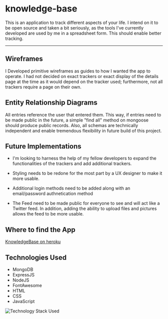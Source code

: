 # knowledge-base

This is an application to track different aspects of your life. I intend on it to be open source and taken a bit seriously, as the tools I've currently developed are used by me in a spreadsheet form. This should enable better tracking. 

---

## Wireframes

I Developed primitive wireframes as guides to how I wanted the app to operate. I had not decided on exact trackers or exact display of the details page at the time as it would depend on the tracker used; furthermore, not all trackers require a page on their own.

## Entity Relationship Diagrams

All entries reference the user that entered them. This way, if entries need to be made public in the future, a simple "find all" method on mongoose should produce public records. Also, all schemas are technically independent and enable tremendous flexibility in future build of this project.

## Future Implementations

- I'm looking to harness the help of my fellow developers to expand the functionalities of the trackers and add additional trackers.

- Styling needs to be redone for the most part by a UX designer to make it more usable. 

- Additional login methods need to be added along with an email/password authnetication method

- The Feed need to be made public for everyone to see and will act like a Twitter feed. In addition, adding the ability to upload files and pictures allows the feed to be more usable.

## Where to find the App

[KnowledgeBase on heroku](https://ds-knowledge-base.herokuapp.com)


## Technologies Used

- MongoDB
- ExpressJS
- NodeJS
- FontAwesome
- HTML
- CSS 
- JavaScript

![Technology Stack Used](https://imgur.com/download/AWvt1Jv)